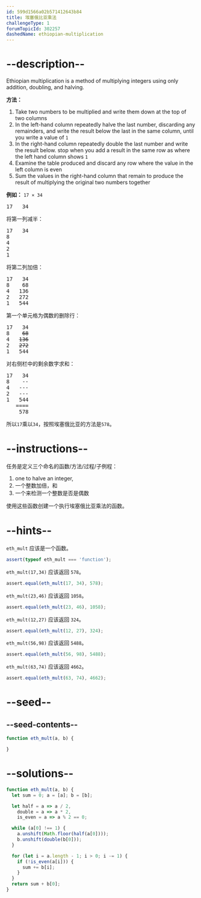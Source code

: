```yaml
---
id: 599d1566a02b571412643b84
title: 埃塞俄比亚乘法
challengeType: 1
forumTopicId: 302257
dashedName: ethiopian-multiplication
---
```


# --description--

Ethiopian multiplication is a method of multiplying integers using only addition, doubling, and halving.

**方法：**

<ol>
  <li>Take two numbers to be multiplied and write them down at the top of two columns</li>
  <li>In the left-hand column repeatedly halve the last number, discarding any remainders, and write the result below the last in the same column, until you write a value of <code>1</code></li>
  <li>In the right-hand column repeatedly double the last number and write the result below. stop when you add a result in the same row as where the left hand column shows <code>1</code></li>
  <li>Examine the table produced and discard any row where the value in the left column is even</li>
  <li>Sum the values in the right-hand column that remain to produce the result of multiplying the original two numbers together</li>
</ol>

**例如：** `17 × 34`

<pre>17   34
</pre>

将第一列减半：

<pre>17   34
8
4
2
1
</pre>

将第二列加倍：

<pre>17   34
8    68
4   136
2   272
1   544
</pre>

第一个单元格为偶数的删除行：

<pre>17   34
8    <strike>68</strike>
4   <strike>136</strike>
2   <strike>272</strike>
1   544
</pre>

对右侧栏中的剩余数字求和：

<!-- markdownlint-disable MD003 -->

<pre>17   34
8    --
4   ---
2   ---
1   544
   ====
    578
</pre>

<!-- markdownlint-enable MD003 -->

所以`17`乘以`34`，按照埃塞俄比亚的方法是`578`。

# --instructions--

任务是定义三个命名的函数/方法/过程/子例程：

<ol>
  <li>one to halve an integer,</li>
  <li>一个整数加倍，和</li>
  <li>一个来检测一个整数是否是偶数</li>
</ol>

使用这些函数创建一个执行埃塞俄比亚乘法的函数。

<!-- markdownlint-disable MD046-->

# --hints--

`eth_mult` 应该是一个函数。

```js
assert(typeof eth_mult === 'function');
```

`eth_mult(17,34)` 应该返回 `578`。

```js
assert.equal(eth_mult(17, 34), 578);
```

`eth_mult(23,46)` 应该返回 `1058`。

```js
assert.equal(eth_mult(23, 46), 1058);
```

`eth_mult(12,27)` 应该返回 `324`。

```js
assert.equal(eth_mult(12, 27), 324);
```

`eth_mult(56,98)` 应该返回 `5488`。

```js
assert.equal(eth_mult(56, 98), 5488);
```

`eth_mult(63,74)` 应该返回 `4662`。

```js
assert.equal(eth_mult(63, 74), 4662);
```

# --seed--

## --seed-contents--

```js
function eth_mult(a, b) {

}
```

# --solutions--

```js
function eth_mult(a, b) {
  let sum = 0; a = [a]; b = [b];

  let half = a => a / 2,
    double = a => a * 2,
    is_even = a => a % 2 == 0;

  while (a[0] !== 1) {
    a.unshift(Math.floor(half(a[0])));
    b.unshift(double(b[0]));
  }

  for (let i = a.length - 1; i > 0; i -= 1) {
    if (!is_even(a[i])) {
      sum += b[i];
    }
  }
  return sum + b[0];
}
```
